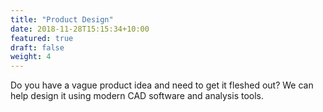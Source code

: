 ```yaml
---
title: "Product Design"
date: 2018-11-28T15:15:34+10:00
featured: true
draft: false
weight: 4
---
```


Do you have a vague product idea and need to get it fleshed out? We can help design it using modern CAD software and analysis tools.